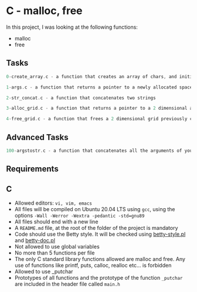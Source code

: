 # C - malloc, free

In this project, I was looking at the following functions:

- malloc
- free

## Tasks

```C
0-create_array.c - a function that creates an array of chars, and initializes it with a specific char

1-args.c - a function that returns a pointer to a newly allocated space in memory, which contains a copy of the string given as a parameter

2-str_concat.c - a function that concatenates two strings

3-alloc_grid.c - a function that returns a pointer to a 2 dimensional array of integers

4-free_grid.c - a function that frees a 2 dimensional grid previously created by your alloc_grid function
```

## Advanced Tasks

```C
100-argstostr.c - a function that concatenates all the arguments of your program
```

## Requirements

## C
- Allowed editors: `vi, vim, emacs`
- All files will be compiled on Ubuntu 20.04 LTS using `gcc`, using the options `-Wall -Werror -Wextra -pedantic -std=gnu89`
- All files should end with a new line
- A `README.md` file, at the root of the folder of the project is mandatory
- Code should use the Betty style. It will be checked using [betty-style.pl](https://github.com/holbertonschool/Betty/blob/master/betty-style.pl) and [betty-doc.pl](https://github.com/holbertonschool/Betty/blob/master/betty-doc.pl)
- Not allowed to use global variables
- No more than 5 functions per file
- The only C standard library functions allowed are malloc and free. Any use of functions like printf, puts, calloc, realloc etc… is forbidden
- Allowed to use _putchar
- Prototypes of all functions and the prototype of the function `_putchar` are included in the header file called `main.h`
